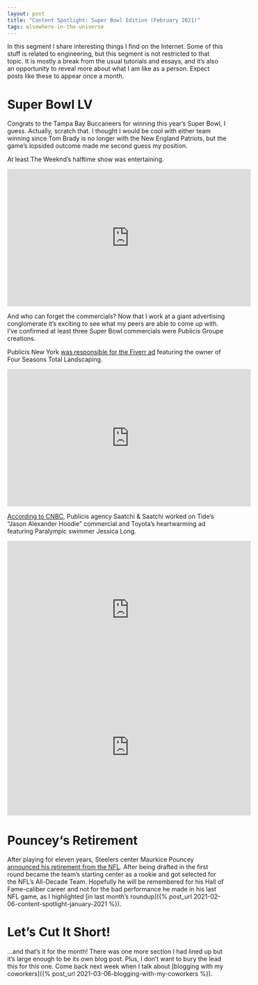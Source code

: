 ```yaml
---
layout: post
title: "Content Spotlight: Super Bowl Edition (February 2021)"
tags: elsewhere-in-the-universe
---
```


In this segment I share interesting things I find on the Internet. Some of this stuff is related to engineering, but this segment is not restricted to that topic. It is mostly a break from the usual tutorials and essays, and it’s also an opportunity to reveal more about what I am like as a person. Expect posts like these to appear once a month.

# Super Bowl LV

Congrats to the Tampa Bay Buccaneers for winning this year’s Super Bowl, I guess. Actually, scratch that. I thought I would be cool with either team winning since Tom Brady is no longer with the New England Patriots, but the game’s lopsided outcome made me second guess my position.

At least The Weeknd’s halftime show was entertaining.

<iframe width="560" height="315" src="https://www.youtube-nocookie.com/embed/9rhadTURsrw" frameborder="0" allow="accelerometer; autoplay; clipboard-write; encrypted-media; gyroscope; picture-in-picture" allowfullscreen></iframe>

And who can forget the commercials? Now that I work at a giant advertising conglomerate it’s exciting to see what my peers are able to come up with. I’ve confirmed at least three Super Bowl commercials were Publicis Groupe creations.

Publicis New York [was responsible for the Fiverr ad](https://www.businesswire.com/news/home/20210207005031/en/Fiverr-Reveals-Official-Super-Bowl-Ad-Spot-%E2%80%9COpportunity-Knocks%E2%80%9D-with-Four-Seasons-Total-Landscaping) featuring the owner of Four Seasons Total Landscaping.

<iframe width="560" height="315" src="https://www.youtube-nocookie.com/embed/XelsNvpibpQ" frameborder="0" allow="accelerometer; autoplay; clipboard-write; encrypted-media; gyroscope; picture-in-picture" allowfullscreen></iframe>

[According to CNBC](https://www.cnbc.com/2021/02/07/super-bowl-2021-commercials-live-coverage.html ), Publicis agency Saatchi & Saatchi worked on Tide’s “Jason Alexander Hoodie” commercial and Toyota’s heartwarming ad featuring Paralympic swimmer Jessica Long.

<iframe width="560" height="315" src="https://www.youtube-nocookie.com/embed/YvjuL6Bci6M" frameborder="0" allow="accelerometer; autoplay; clipboard-write; encrypted-media; gyroscope; picture-in-picture" allowfullscreen></iframe>

<iframe width="560" height="315" src="https://www.youtube-nocookie.com/embed/fqWG5_7nwyk" frameborder="0" allow="accelerometer; autoplay; clipboard-write; encrypted-media; gyroscope; picture-in-picture" allowfullscreen></iframe>

# Pouncey‘s Retirement

After playing for eleven years, Steelers center Maurkice Pouncey [announced his retirement from the NFL](https://www.steelers.com/news/pouncey-announces-his-retirement). After being drafted in the first round became the team’s starting center as a rookie and got selected for the NFL’s All-Decade Team. Hopefully he will be remembered for his Hall of Fame-caliber career and not for the bad performance he made in his last NFL game, as I highlighted [in last month’s roundup]({% post_url 2021-02-06-content-spotlight-january-2021 %}).

# Let’s Cut It Short!

...and that’s it for the month! There was one more section I had lined up but it’s large enough to be its own blog post. Plus, I don’t want to bury the lead this for this one. Come back next week when I talk about [blogging with my coworkers]({% post_url 2021-03-06-blogging-with-my-coworkers %}).
